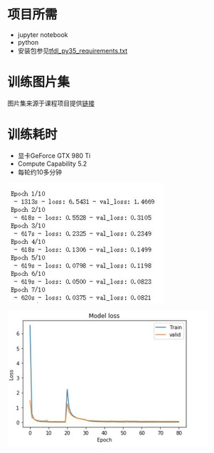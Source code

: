 # 项目所需

* jupyter notebook
* python
* 安装包参见[tfdl_py35_requirements.txt](tfdl_py35_requirements.txt)

# 训练图片集

图片集来源于课程项目提供[链接](https://s3.cn-north-1.amazonaws.com.cn/static-documents/nd009/MLND+Capstone/Mathematical_Expression_Recognition_train.zip)

# 训练耗时

* 显卡GeForce GTX 980 Ti  
* Compute Capability 5.2
* 每轮约10多分钟

![](train_time/train_time.jpg)

![](train_time/model_loss.jpg)
